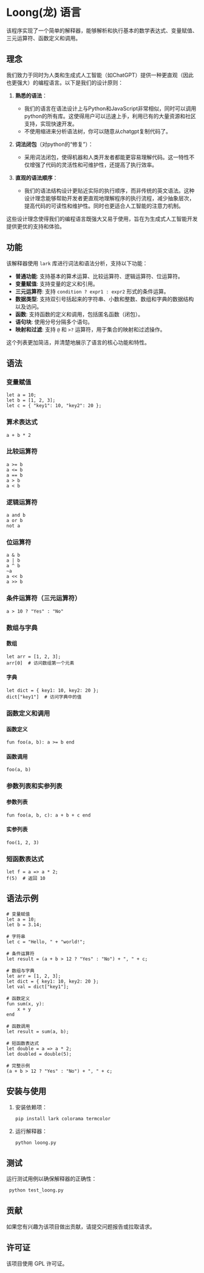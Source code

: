 # Loong(龙) 语言

该程序实现了一个简单的解释器，能够解析和执行基本的数学表达式、变量赋值、三元运算符、函数定义和调用。

## 理念

我们致力于同时为人类和生成式人工智能（如ChatGPT）提供一种更直观（因此也更强大）的编程语言。以下是我们的设计原则：

1. **熟悉的语法**：
   - 我们的语言在语法设计上与Python和JavaScript非常相似，同时可以调用python的所有库。这使得用户可以迅速上手，利用已有的大量资源和社区支持，实现快速开发。
   - 不使用缩进来分析语法树，你可以随意从chatgpt复制代码了。

2. **词法闭包**（对python的“修复”）：
   - 采用词法闭包，使得机器和人类开发者都能更容易理解代码。这一特性不仅增强了代码的灵活性和可维护性，还提高了执行效率。

3. **直观的语法顺序**：
   - 我们的语法结构设计更贴近实际的执行顺序，而非传统的英文语法。这种设计理念能够帮助开发者更直观地理解程序的执行流程，减少抽象层次，提高代码的可读性和维护性。同时也更适合人工智能的注意力机制。

这些设计理念使得我们的编程语言既强大又易于使用，旨在为生成式人工智能开发提供更优的支持和体验。

## 功能

该解释器使用 `lark` 库进行词法和语法分析，支持以下功能：

- **普通功能**: 支持基本的算术运算、比较运算符、逻辑运算符、位运算符。
- **变量赋值**: 支持变量的定义和引用。
- **三元运算符**: 支持 `condition ? expr1 : expr2` 形式的条件运算。
- **数据类型**: 支持双引号括起来的字符串、小数和整数、数组和字典的数据结构以及访问。
- **函数**: 支持函数的定义和调用，包括匿名函数（闭包）。
- **语句块**: 使用分号分隔多个语句。
- **映射和过滤**: 支持 `@` 和 `>?` 运算符，用于集合的映射和过滤操作。

这个列表更加简洁，并清楚地展示了语言的核心功能和特性。


## 语法

### 变量赋值

```
let a = 10;
let b = [1, 2, 3];
let c = { "key1": 10, "key2": 20 };
```

### 算术表达式

```
a + b * 2
```

### 比较运算符

```
a >= b
a <= b
a == b
a > b
a < b
```

### 逻辑运算符

```
a and b
a or b
not a
```

### 位运算符

```
a & b
a | b
a ^ b
~a
a << b
a >> b
```

### 条件运算符（三元运算符）

```
a > 10 ? "Yes" : "No"
```

### 数组与字典

#### 数组

```
let arr = [1, 2, 3];
arr[0]  # 访问数组第一个元素
```

#### 字典

```
let dict = { key1: 10, key2: 20 };
dict["key1"]  # 访问字典中的值
```

### 函数定义和调用

#### 函数定义

```
fun foo(a, b): a >= b end
```

#### 函数调用

```
foo(a, b)
```

### 参数列表和实参列表

#### 参数列表

```
fun foo(a, b, c): a + b + c end
```

#### 实参列表

```
foo(1, 2, 3)
```

### 短函数表达式

```
let f = a => a * 2;
f(5)  # 返回 10
```

## 语法示例

```
# 变量赋值
let a = 10;
let b = 3.14;

# 字符串
let c = "Hello, " + "world!";

# 条件运算符
let result = (a + b > 12 ? "Yes" : "No") + ", " + c;

# 数组与字典
let arr = [1, 2, 3];
let dict = { key1: 10, key2: 20 };
let val = dict["key1"];

# 函数定义
fun sum(x, y):
    x + y
end

# 函数调用
let result = sum(a, b);

# 短函数表达式
let double = a => a * 2;
let doubled = double(5);

# 完整示例
(a + b > 12 ? "Yes" : "No") + ", " + c;
```

## 安装与使用

1. 安装依赖项：
    ```bash
    pip install lark colorama termcolor
    ```

2. 运行解释器：
    ```bash
    python loong.py
    ```

## 测试

运行测试用例以确保解释器的正确性：

```bash
 python test_loong.py
```

## 贡献

如果您有兴趣为该项目做出贡献，请提交问题报告或拉取请求。

## 许可证

该项目使用 GPL 许可证。